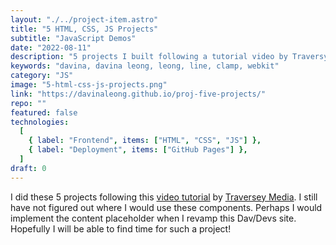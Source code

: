 ```yaml
---
layout: "./../project-item.astro"
title: "5 HTML, CSS, JS Projects"
subtitle: "JavaScript Demos"
date: "2022-08-11"
description: "5 projects I built following a tutorial video by Traversy Media."
keywords: "davina, davina leong, leong, line, clamp, webkit"
category: "JS"
image: "5-html-css-js-projects.png"
link: "https://davinaleong.github.io/proj-five-projects/"
repo: ""
featured: false
technologies:
  [
    { label: "Frontend", items: ["HTML", "CSS", "JS"] },
    { label: "Deployment", items: ["GitHub Pages"] },
  ]
draft: 0
---
```


I did these 5 projects following this [video tutorial](https://www.youtube.com/watch?v=JkeyKeK3V24&t=91s) by [Traversey Media](https://www.youtube.com/@TraversyMedia). I still have not figured out where I would use these components. Perhaps I would implement the content placeholder when I revamp this Dav/Devs site. Hopefully I will be able to find time for such a project!
